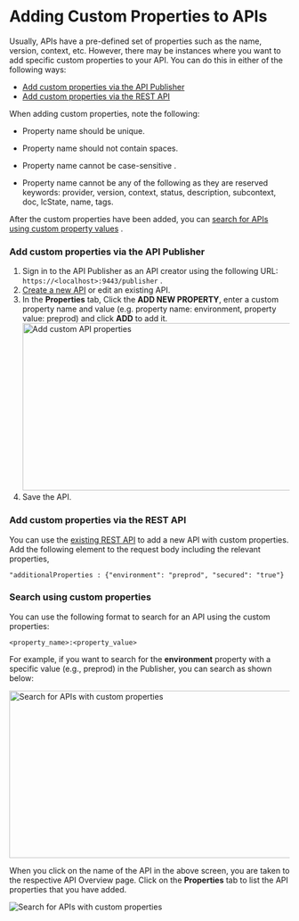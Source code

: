 # Adding Custom Properties to APIs

Usually, APIs have a pre-defined set of properties such as the name, version, context, etc. However, there may be instances where you want to add specific custom properties to your API. You can do this in either of the following ways:

-   [Add custom properties via the API Publisher](#AddingCustomPropertiestoAPIs-AddcustompropertiesviatheAPIPublisher)
-   [Add custom properties via the REST API](#AddingCustomPropertiestoAPIs-AddcustompropertiesviatheRESTAPI)

When adding custom properties, note the following:

-   Property name should be unique.

-   Property name should not contain spaces.

-   Property name cannot be case-sensitive .

-   Property name cannot be any of the following as they are reserved keywords: provider, version, context, status, description, subcontext, doc, lcState, name, tags.

After the custom properties have been added, you can [search for APIs using custom property values](#AddingCustomPropertiestoAPIs-Searchusingcustomproperties) .

### Add custom properties via the API Publisher

1.  Sign in to the API Publisher as an API creator using the following URL: `https://<localhost>:9443/publisher` .
2.  [Create a new API](https://apim.docs.wso2.com/en/next/Learn/DesignAPI/CreateAPI/create-a-rest-api/) or edit an existing API.
3.  In the **Properties** tab, Click the **ADD NEW PROPERTY**, enter a custom property name and value (e.g. property name: environment, property value: preprod) and click **ADD** to add it.
    <html>
     <head>
     </head>
     <body>
     <img src="../../../../assets/img/Learn/add-new-property.png" alt="Add custom API properties" title="Add custom API properties" width="800" height="300"/>
     </body>
     </html>
4.  Save the API.

### Add custom properties via the REST API

You can use the [existing REST API](https://apim.docs.wso2.com/en/next/Develop/ProductAPIs/restful-apis/) to add a new API with custom properties. Add the following element to the request body including the relevant properties,

`"additionalProperties : {"environment": "preprod", "secured": "true"}        `

### Search using custom properties

You can use the following format to search for an API using the custom properties:

`<property_name>:<property_value>        `

For example, if you want to search for the **environment** property with a specific value (e.g., preprod) in the Publisher, you can search as shown below:
<html>
     <head>
     </head>
     <body>
     <img src="../../../../assets/img/Learn/search-apis-with-custom-properties.png" alt="Search for APIs with custom properties" title="Search for APIs with custom properties" width="600" height="300"/>
     </body>
</html>

When you click on the name of the API in the above screen, you are taken to the respective API Overview page. Click on the **Properties** tab to list the API properties that you have added.

<html>
     <head>
     </head>
     <body>
     <img src="../../../../assets/img/Learn/view-custom-api-properties.png" alt="Search for APIs with custom properties" title="Search for APIs with custom properties"/>
     </body>
</html>